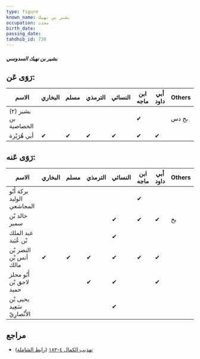 ```yaml
---
type: figure
known_name: بشير بن نهيك
occupation: محدث
birth_date:
passing_date:
tahdhib_id: 730
---
```

##### بشير بن نهيك السدوسي

## رَوَى عَن:
| الاسم                | البخاري | مسلم | الترمذي | النسائي | ابن ماجه | أبي داود | Others |
| -------------------- | ------- | ---- | ------- | ------- | -------- | -------- | ------ |
| بشير (٢) بن الخصاصية |         |      |         |         | ✔        |          | بخ دس  |
| أبي هُرَيْرة         | ✔       | ✔    | ✔       | ✔       | ✔        | ✔        |        |
## رَوَى عَنه:
| الاسم                        | البخاري | مسلم | الترمذي | النسائي | ابن ماجه | أبي داود | Others |
| ---------------------------- | ------- | ---- | ------- | ------- | -------- | -------- | ------ |
| بركة أَبُو الوليد المجاشعي   |         |      |         |         | ✔        |          |        |
| خالد بْن سمير                |         |      |         | ✔       | ✔        | ✔        | بخ     |
| عبد الملك بْن عُبَيد         |         |      |         | ✔       |          |          |        |
| النضر بْن أنس بْن مالك       | ✔       | ✔    | ✔       | ✔       | ✔        | ✔        |        |
| أَبُو مجلز لاحق بْن حميد     |         |      | ✔       | ✔       |          | ✔        |        |
| يحيى بْن سَعِيد الأَنْصارِيّ |         |      |         | ✔       |          |          |        |
## مراجع
- [تهذيب الكمال ٤-١٨٢](obsidian://open?vault=Tahdhib-al-Kamal&file=Figures/٧٣٠-بشير%20بن%20نهيك%20السدوسي) ([رابط الشاملة](https://shamela.ws/book/3722/1696))